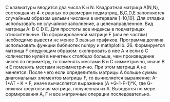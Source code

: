 С клавиатуры вводится два числа K и N. Квадратная матрица А(N,N), состоящая из 4-х равных по размерам подматриц, B,C,D,E заполняется случайным образом целыми числами в интервале [-10,10]. Для отладки использовать не случайное заполнение, а целенаправленное. Вид матрицы А: B C D E. Для простоты все индексы в подматрицах относительные. По сформированной матрице F (или ее частям) необходимо вывести не менее 3 разных графиков. Программа должна использовать функции библиотек numpy и mathplotlib.
26. Формируется матрица F следующим образом: скопировать в нее А и если в С количество нулей в нечетных столбцах больше, чем произведение чисел по периметру, то поменять местами  В и С симметрично, иначе В и Е поменять местами несимметрично. При этом матрица А не меняется. После чего если определитель матрицы А больше суммы диагональных элементов матрицы F, то вычисляется выражение: A-1*AT – K * F, иначе вычисляется выражение (A +G-1-F-1)*K, где G-нижняя треугольная матрица, полученная из А. Выводятся по мере формирования А, F и все матричные операции последовательно.
